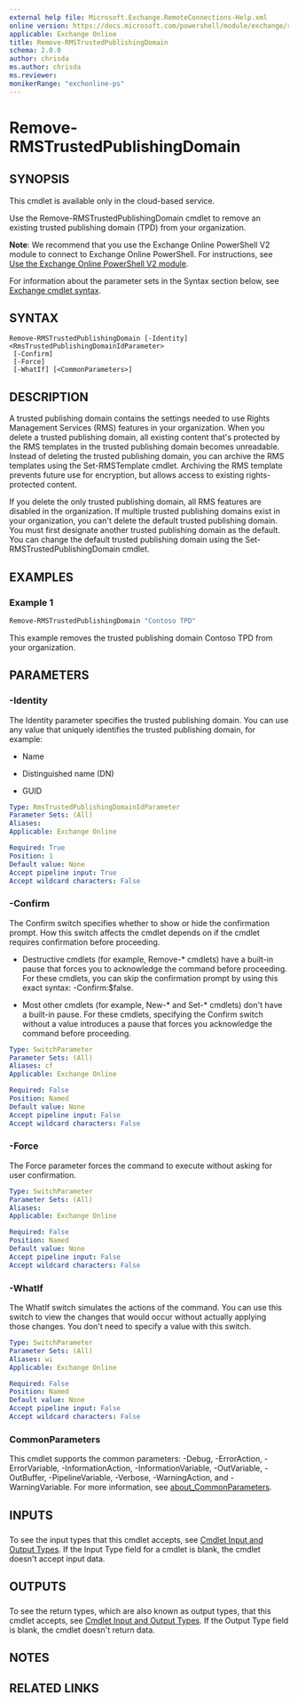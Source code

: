 ```yaml
---
external help file: Microsoft.Exchange.RemoteConnections-Help.xml
online version: https://docs.microsoft.com/powershell/module/exchange/remove-rmstrustedpublishingdomain
applicable: Exchange Online
title: Remove-RMSTrustedPublishingDomain
schema: 2.0.0
author: chrisda
ms.author: chrisda
ms.reviewer:
monikerRange: "exchonline-ps"
---
```


# Remove-RMSTrustedPublishingDomain

## SYNOPSIS
This cmdlet is available only in the cloud-based service.

Use the Remove-RMSTrustedPublishingDomain cmdlet to remove an existing trusted publishing domain (TPD) from your organization.

**Note**: We recommend that you use the Exchange Online PowerShell V2 module to connect to Exchange Online PowerShell. For instructions, see [Use the Exchange Online PowerShell V2 module](https://docs.microsoft.com/powershell/exchange/exchange-online-powershell-v2).

For information about the parameter sets in the Syntax section below, see [Exchange cmdlet syntax](https://docs.microsoft.com/powershell/exchange/exchange-cmdlet-syntax).

## SYNTAX

```
Remove-RMSTrustedPublishingDomain [-Identity] <RmsTrustedPublishingDomainIdParameter>
 [-Confirm]
 [-Force]
 [-WhatIf] [<CommonParameters>]
```

## DESCRIPTION
A trusted publishing domain contains the settings needed to use Rights Management Services (RMS) features in your organization. When you delete a trusted publishing domain, all existing content that's protected by the RMS templates in the trusted publishing domain becomes unreadable. Instead of deleting the trusted publishing domain, you can archive the RMS templates using the Set-RMSTemplate cmdlet. Archiving the RMS template prevents future use for encryption, but allows access to existing rights-protected content.

If you delete the only trusted publishing domain, all RMS features are disabled in the organization. If multiple trusted publishing domains exist in your organization, you can't delete the default trusted publishing domain. You must first designate another trusted publishing domain as the default. You can change the default trusted publishing domain using the Set-RMSTrustedPublishingDomain cmdlet.

## EXAMPLES

### Example 1
```powershell
Remove-RMSTrustedPublishingDomain "Contoso TPD"
```

This example removes the trusted publishing domain Contoso TPD from your organization.

## PARAMETERS

### -Identity
The Identity parameter specifies the trusted publishing domain. You can use any value that uniquely identifies the trusted publishing domain, for example:

- Name

- Distinguished name (DN)

- GUID

```yaml
Type: RmsTrustedPublishingDomainIdParameter
Parameter Sets: (All)
Aliases:
Applicable: Exchange Online

Required: True
Position: 1
Default value: None
Accept pipeline input: True
Accept wildcard characters: False
```

### -Confirm
The Confirm switch specifies whether to show or hide the confirmation prompt. How this switch affects the cmdlet depends on if the cmdlet requires confirmation before proceeding.

- Destructive cmdlets (for example, Remove-\* cmdlets) have a built-in pause that forces you to acknowledge the command before proceeding. For these cmdlets, you can skip the confirmation prompt by using this exact syntax: -Confirm:$false.

- Most other cmdlets (for example, New-\* and Set-\* cmdlets) don't have a built-in pause. For these cmdlets, specifying the Confirm switch without a value introduces a pause that forces you acknowledge the command before proceeding.

```yaml
Type: SwitchParameter
Parameter Sets: (All)
Aliases: cf
Applicable: Exchange Online

Required: False
Position: Named
Default value: None
Accept pipeline input: False
Accept wildcard characters: False
```

### -Force
The Force parameter forces the command to execute without asking for user confirmation.

```yaml
Type: SwitchParameter
Parameter Sets: (All)
Aliases:
Applicable: Exchange Online

Required: False
Position: Named
Default value: None
Accept pipeline input: False
Accept wildcard characters: False
```

### -WhatIf
The WhatIf switch simulates the actions of the command. You can use this switch to view the changes that would occur without actually applying those changes. You don't need to specify a value with this switch.

```yaml
Type: SwitchParameter
Parameter Sets: (All)
Aliases: wi
Applicable: Exchange Online

Required: False
Position: Named
Default value: None
Accept pipeline input: False
Accept wildcard characters: False
```

### CommonParameters
This cmdlet supports the common parameters: -Debug, -ErrorAction, -ErrorVariable, -InformationAction, -InformationVariable, -OutVariable, -OutBuffer, -PipelineVariable, -Verbose, -WarningAction, and -WarningVariable. For more information, see [about_CommonParameters](https://go.microsoft.com/fwlink/p/?LinkID=113216).

## INPUTS

###  
To see the input types that this cmdlet accepts, see [Cmdlet Input and Output Types](https://go.microsoft.com/fwlink/p/?linkId=616387). If the Input Type field for a cmdlet is blank, the cmdlet doesn't accept input data.

## OUTPUTS

###  
To see the return types, which are also known as output types, that this cmdlet accepts, see [Cmdlet Input and Output Types](https://go.microsoft.com/fwlink/p/?linkId=616387). If the Output Type field is blank, the cmdlet doesn't return data.

## NOTES

## RELATED LINKS
